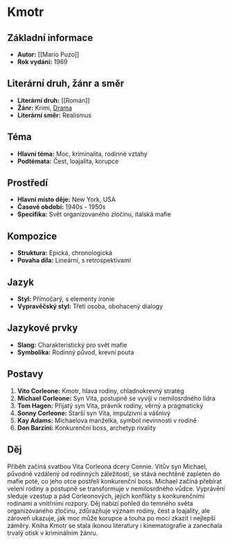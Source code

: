 # Kmotr

## Základní informace

- **Autor:** [[Mario Puzo]]
- **Rok vydání:** 1969

## Literární druh, žánr a směr 

- **Literární druh:** [[Román]]
- **Žánr:** Krimi, [Drama](Drama.md)
- **Literární směr:** Realismus

## Téma 

- **Hlavní téma:** Moc, kriminalita, rodinné vztahy
- **Podtémata:** Čest, loajalita, korupce

## Prostředí 

- **Hlavní místo děje:** New York, USA
- **Časové období:** 1940s - 1950s
- **Specifika:** Svět organizovaného zločinu, italská mafie

## Kompozice 

- **Struktura:** Epická, chronologická
- **Povaha díla:** Lineární, s retrospektivami

## Jazyk 

- **Styl:** Přímočarý, s elementy ironie
- **Vypravěčský styl:** Třetí osoba, obohacený dialogy

## Jazykové prvky 

- **Slang:** Charakteristický pro svět mafie
- **Symbolika:** Rodinný původ, krevní pouta

## Postavy 

1. **Vito Corleone:** Kmotr, hlava rodiny, chladnokrevný stratég
2. **Michael Corleone:** Syn Vita, postupně se vyvíjí v nemilosrdného lídra
3. **Tom Hagen:** Přijatý syn Vita, právník rodiny, věrný a pragmatický
4. **Sonny Corleone:** Starší syn Vita, impulzivní a vášnivý
5. **Kay Adams:** Michaelova manželka, symbol nevinnosti v rodině
6. **Don Barzini:** Konkurenční boss, archetyp rivality

## Děj

Příběh začíná svatbou Vita Corleona dcery Connie. Vitův syn Michael, původně vzdálený od rodinných záležitostí, se stává nechtěně zapleten do mafie poté, co jeho otce postřelí konkurenční boss. Michael začíná přebírat velení rodiny a postupně se transformuje v nemilosrdného vůdce. Vyprávění sleduje vzestup a pád Corleonových, jejich konflikty s konkurenčními rodinami a vnitřními rozpory. Děj nabízí pohled do temného světa organizovaného zločinu, zdůrazňuje význam rodiny, čest a loajality, ale zároveň ukazuje, jak moc může korupce a touha po moci zkazit i nejlepší záměry. Kniha Kmotr se stala ikonou literatury i kinematografie a zanechala trvalý otisk v kriminálním žánru.